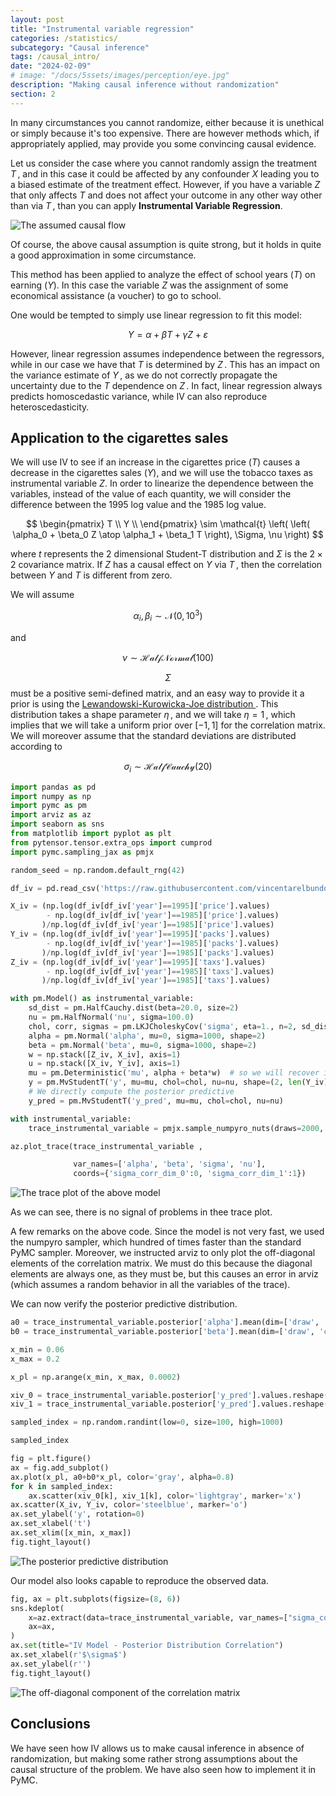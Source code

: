 ```yaml
---
layout: post
title: "Instrumental variable regression"
categories: /statistics/
subcategory: "Causal inference"
tags: /causal_intro/
date: "2024-02-09"
# image: "/docs/5ssets/images/perception/eye.jpg"
description: "Making causal inference without randomization"
section: 2
---
```


In many circumstances you cannot randomize, either because it is unethical
or simply because it's too expensive.
There are however methods which, if appropriately applied, may provide
you some convincing causal evidence.

Let us consider the case where you cannot randomly assign the treatment $T\,,$
and in this case it could be affected by any confounder $X$
leading you to a biased estimate of the treatment effect.
However, if you have a variable $Z$ that only affects $T$
and does not affect your outcome in any other way other than via $T\,,$
than you can apply **Instrumental Variable Regression**.

![The assumed causal flow](/docs/assets/images/statistics/instrumental_variable/causal_structure.webp)

Of course, the above causal assumption is quite strong, but it holds
in quite a good approximation in some circumstance.

This method has been applied to analyze the effect of school years ($T$)
on earning ($Y$).
In this case the variable $Z$ was the assignment of some economical assistance
(a voucher) to go to school.

One would be tempted to simply use linear regression to fit this model:

$$
Y = \alpha + \beta T + \gamma Z + \varepsilon
$$

However, linear regression assumes independence between the regressors,
while in our case we have that $T$ is determined by $Z\,.$
This has an impact on the variance estimate of $Y\,,$ as we do not
correctly propagate the uncertainty due to the $T$ dependence on $Z\,.$
In fact, linear regression always predicts homoscedastic variance,
while IV can also reproduce heteroscedasticity.

## Application to the cigarettes sales 

We will use IV to see if an increase in the cigarettes price ($T$)
causes a decrease in the cigarettes sales ($Y$), and we will use the
tobacco taxes as instrumental variable $Z$.
In order to linearize the dependence between the variables,
instead of the value of each quantity, we will consider the
difference between the 1995 log value and the 1985 log value.

$$
\begin{pmatrix}
T \\
Y \\
\end{pmatrix}
\sim 
\mathcal{t}
\left(
\left(
\alpha_0 + \beta_0 Z
\atop
\alpha_1 + \beta_1 T
\right),
\Sigma, \nu
\right)
$$

where $t$ represents the 2 dimensional Student-T distribution and $\Sigma$ is the $2\times2$ covariance matrix.
If $Z$ has a causal effect on $Y$ via $T\,,$ then the correlation
between $Y$ and $T$ is different from zero.

We will assume

$$
\alpha_i, \beta_i \sim \mathcal{N}(0, 10^3)
$$

and

$$
\nu \sim \mathcal{HalfNormal}(100)
$$

$$
\Sigma$$ must be a positive semi-defined matrix, and an easy way to
provide it a prior is using the
[Lewandowski-Kurowicka-Joe distribution
](https://en.wikipedia.org/wiki/Lewandowski-Kurowicka-Joe_distribution).
This distribution takes a shape parameter $\eta\,,$
and we will take $\eta=1\,,$ which implies that we will take a uniform
prior over $[-1, 1]$ for the correlation matrix.
We will moreover assume that the standard deviations are distributed according to

$$
\sigma_i \sim \mathcal{HalfCauchy}(20)
$$

```python
import pandas as pd
import numpy as np
import pymc as pm
import arviz as az
import seaborn as sns
from matplotlib import pyplot as plt
from pytensor.tensor.extra_ops import cumprod
import pymc.sampling_jax as pmjx

random_seed = np.random.default_rng(42)

df_iv = pd.read_csv('https://raw.githubusercontent.com/vincentarelbundock/Rdatasets/master/csv/AER/CigarettesSW.csv')

X_iv = (np.log(df_iv[df_iv['year']==1995]['price'].values)
        - np.log(df_iv[df_iv['year']==1985]['price'].values)
       )/np.log(df_iv[df_iv['year']==1985]['price'].values)
Y_iv = (np.log(df_iv[df_iv['year']==1995]['packs'].values)
        - np.log(df_iv[df_iv['year']==1985]['packs'].values)
       )/np.log(df_iv[df_iv['year']==1985]['packs'].values)
Z_iv = (np.log(df_iv[df_iv['year']==1995]['taxs'].values)
        - np.log(df_iv[df_iv['year']==1985]['taxs'].values)
       )/np.log(df_iv[df_iv['year']==1985]['taxs'].values)

with pm.Model() as instrumental_variable:
    sd_dist = pm.HalfCauchy.dist(beta=20.0, size=2)
    nu = pm.HalfNormal('nu', sigma=100.0)
    chol, corr, sigmas = pm.LKJCholeskyCov('sigma', eta=1., n=2, sd_dist=sd_dist)
    alpha = pm.Normal('alpha', mu=0, sigma=1000, shape=2)
    beta = pm.Normal('beta', mu=0, sigma=1000, shape=2)
    w = np.stack([Z_iv, X_iv], axis=1)
    u = np.stack([X_iv, Y_iv], axis=1)
    mu = pm.Deterministic('mu', alpha + beta*w)  # so we will recover it easily
    y = pm.MvStudentT('y', mu=mu, chol=chol, nu=nu, shape=(2, len(Y_iv)), observed=u)
    # We directly compute the posterior predictive
    y_pred = pm.MvStudentT('y_pred', mu=mu, chol=chol, nu=nu)

with instrumental_variable:
    trace_instrumental_variable = pmjx.sample_numpyro_nuts(draws=2000, tune=2000, chains=4, random_seed=random_seed)

az.plot_trace(trace_instrumental_variable ,

              var_names=['alpha', 'beta', 'sigma', 'nu'],
              coords={'sigma_corr_dim_0':0, 'sigma_corr_dim_1':1})
```

![The trace plot of the above model](/docs/assets/images/statistics/instrumental_variable/trace.webp)

As we can see, there is no signal of problems in thee trace plot.

A few remarks on the above code. Since the model is not very fast,
we used the numpyro sampler, which hundred of times
faster than the standard PyMC sampler.
Moreover, we instructed arviz to only plot the off-diagonal elements
of the correlation matrix. We must do this because the diagonal elements
are always one, as they must be, but this causes an error in arviz
(which assumes a random behavior in all the variables of the trace).

We can now verify the posterior predictive distribution.

```python
a0 = trace_instrumental_variable.posterior['alpha'].mean(dim=['draw', 'chain'])[1].values
b0 = trace_instrumental_variable.posterior['beta'].mean(dim=['draw', 'chain'])[1].values

x_min = 0.06
x_max = 0.2

x_pl = np.arange(x_min, x_max, 0.0002)

xiv_0 = trace_instrumental_variable.posterior['y_pred'].values.reshape((-1, 48, 2))[:, :, 0]
xiv_1 = trace_instrumental_variable.posterior['y_pred'].values.reshape((-1, 48, 2))[:, :, 1]

sampled_index = np.random.randint(low=0, size=100, high=1000)

sampled_index

fig = plt.figure()
ax = fig.add_subplot()
ax.plot(x_pl, a0+b0*x_pl, color='gray', alpha=0.8)
for k in sampled_index:
    ax.scatter(xiv_0[k], xiv_1[k], color='lightgray', marker='x')
ax.scatter(X_iv, Y_iv, color='steelblue', marker='o')
ax.set_ylabel('y', rotation=0)
ax.set_xlabel('t')
ax.set_xlim([x_min, x_max])
fig.tight_layout()
```

![The posterior predictive distribution](/docs/assets/images/statistics/instrumental_variable/posterior_predictive.webp)

Our model also looks capable to reproduce the observed data.

```python
fig, ax = plt.subplots(figsize=(8, 6))
sns.kdeplot(
    x=az.extract(data=trace_instrumental_variable, var_names=["sigma_corr"])[0, 1, :],
    ax=ax,
)
ax.set(title="IV Model - Posterior Distribution Correlation")
ax.set_xlabel(r'$\sigma$')
ax.set_ylabel(r'')
fig.tight_layout()
```

![The off-diagonal component of the correlation matrix](/docs/assets/images/statistics/instrumental_variable/correlation.webp)

## Conclusions

We have seen how IV allows us to make causal inference in absence of randomization,
but making some rather strong assumptions about the causal structure of the problem.
We have also seen how to implement it in PyMC.

